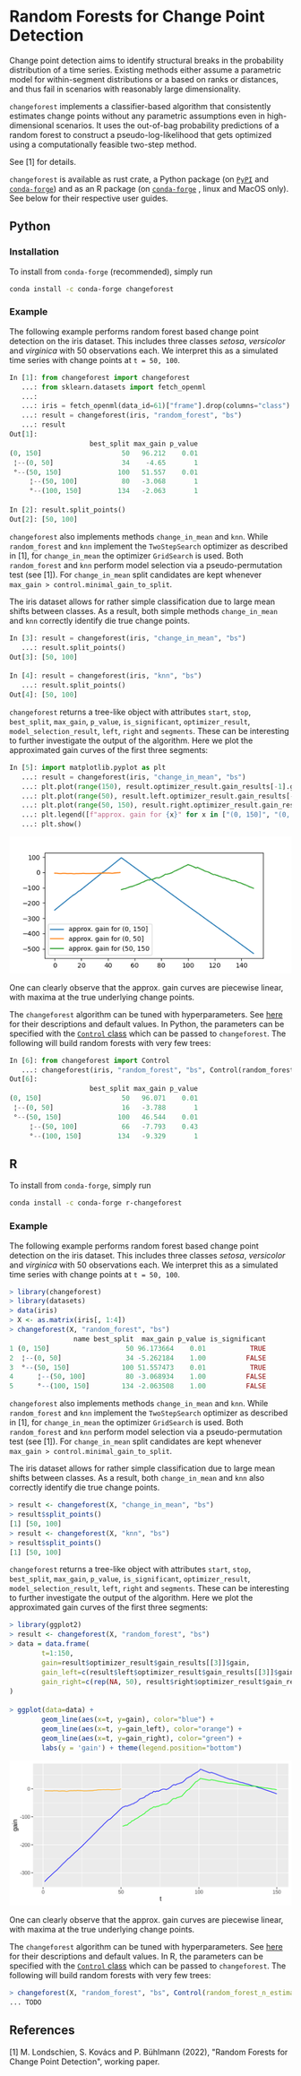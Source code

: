 # Random Forests for Change Point Detection

Change point detection aims to identify structural breaks in the probability
distribution of a time series. Existing methods either assume a parametric model for
within-segment distributions or a based on ranks or distances, and thus fail in
scenarios with reasonably large dimensionality.

`changeforest` implements a classifier-based algorithm that consistently estimates
change points without any parametric assumptions even in high-dimensional scenarios.
It uses the out-of-bag probability predictions of a random forest to construct a
pseudo-log-likelihood that gets optimized using a computationally feasible two-step
method.

See [1] for details.


`changeforest` is available as rust crate, a Python package (on
[`PyPI`](https://pypi.org/project/changeforest/) and
[`conda-forge`](https://anaconda.org/conda-forge/changeforest))
and as an R package (on [`conda-forge`](https://anaconda.org/conda-forge/r-changeforest)
, linux and MacOS only). See below for their respective user guides.

## Python

### Installation

To install from `conda-forge` (recommended), simply run
```bash
conda install -c conda-forge changeforest
```

### Example

The following example performs random forest based change point detection on the iris
dataset. This includes three classes _setosa_, _versicolor_ and _virginica_ with 50
observations each. We interpret this as a simulated time series with change points at
`t = 50, 100`.

```python
In [1]: from changeforest import changeforest
   ...: from sklearn.datasets import fetch_openml
   ...:
   ...: iris = fetch_openml(data_id=61)["frame"].drop(columns="class").to_numpy()
   ...: result = changeforest(iris, "random_forest", "bs")
   ...: result
Out[1]:
                    best_split max_gain p_value
(0, 150]                    50   96.212    0.01
 ¦--(0, 50]                 34    -4.65       1
 °--(50, 150]              100   51.557    0.01
     ¦--(50, 100]           80   -3.068       1
     °--(100, 150]         134   -2.063       1

In [2]: result.split_points()
Out[2]: [50, 100]
```

`changeforest` also implements methods `change_in_mean` and `knn`. While `random_forest`
and `knn` implement the `TwoStepSearch` optimizer as described in [1], for
`change_in_mean` the optimizer `GridSearch` is used. Both `random_forest` and `knn`
perform model selection via a pseudo-permutation test (see [1]). For `change_in_mean`
split candidates are kept whenever `max_gain > control.minimal_gain_to_split`.

The iris dataset
allows for rather simple classification due to large mean shifts between classes. As a
result, both simple methods `change_in_mean` and `knn` correctly identify die true change points.

```python
In [3]: result = changeforest(iris, "change_in_mean", "bs")
   ...: result.split_points()
Out[3]: [50, 100]

In [4]: result = changeforest(iris, "knn", "bs")
   ...: result.split_points()
Out[4]: [50, 100]
```

`changeforest` returns a tree-like object with attributes `start`, `stop`, `best_split`, `max_gain`, `p_value`, `is_significant`, `optimizer_result`, `model_selection_result`, `left`, `right` and `segments`. These can be interesting to further investigate the output of the algorithm. Here we
plot the approximated gain curves of the first three segments:
```python
In [5]: import matplotlib.pyplot as plt
   ...: result = changeforest(iris, "change_in_mean", "bs")
   ...: plt.plot(range(150), result.optimizer_result.gain_results[-1].gain)
   ...: plt.plot(range(50), result.left.optimizer_result.gain_results[-1].gain)
   ...: plt.plot(range(50, 150), result.right.optimizer_result.gain_results[-1].gain)
   ...: plt.legend([f"approx. gain for {x}" for x in ["(0, 150]", "(0, 50]", "(50, 150"]])
   ...: plt.show()
```
<p align="center">
  <img src="docs/py-iris-approx-gains.png" />
</p>

One can clearly observe that the approx. gain curves are piecewise linear, with maxima
at the true underlying change points.

The `changeforest` algorithm can be tuned with hyperparameters. See [here](https://github.com/mlondschien/changeforest/blob/b33533fe0ddf64c1ea60d0d2203e55b117811667/src/control.rs#L3-L39)
for their descriptions and default values. In Python, the parameters can
be specified with the [`Control` class](https://github.com/mlondschien/changeforest/blob/b33533fe0ddf64c1ea60d0d2203e55b117811667/changeforest-py/changeforest/control.py#L1-L26)
which can be passed to `changeforest`. The following will build random forests with
very few trees:

```python
In [6]: from changeforest import Control
   ...: changeforest(iris, "random_forest", "bs", Control(random_forest_n_estimators=10))
Out[6]:
                    best_split max_gain p_value
(0, 150]                    50   96.071    0.01
 ¦--(0, 50]                 16   -3.788       1
 °--(50, 150]              100   46.544    0.01
     ¦--(50, 100]           66   -7.793    0.43
     °--(100, 150]         134   -9.329       1
```

## R

To install from `conda-forge`, simply run
```bash
conda install -c conda-forge r-changeforest
```

### Example

The following example performs random forest based change point detection on the iris
dataset. This includes three classes _setosa_, _versicolor_ and _virginica_ with 50
observations each. We interpret this as a simulated time series with change points at
`t = 50, 100`.

```R
> library(changeforest)
> library(datasets)
> data(iris)
> X <- as.matrix(iris[, 1:4])
> changeforest(X, "random_forest", "bs")
                name best_split  max_gain p_value is_significant
1 (0, 150]                   50 96.173664    0.01           TRUE
2  ¦--(0, 50]                34 -5.262184    1.00          FALSE
3  °--(50, 150]             100 51.557473    0.01           TRUE
4      ¦--(50, 100]          80 -3.068934    1.00          FALSE
5      °--(100, 150]        134 -2.063508    1.00          FALSE
```

`changeforest` also implements methods `change_in_mean` and `knn`. While `random_forest`
and `knn` implement the `TwoStepSearch` optimizer as described in [1], for
`change_in_mean` the optimizer `GridSearch` is used. Both `random_forest` and `knn`
perform model selection via a pseudo-permutation test (see [1]). For `change_in_mean`
split candidates are kept whenever `max_gain > control.minimal_gain_to_split`.

The iris dataset allows for rather simple classification due to large mean shifts between classes. As a
result, both `change_in_mean` and `knn` also correctly identify die true change points.

```R
> result <- changeforest(X, "change_in_mean", "bs")
> result$split_points()
[1] [50, 100]
> result <- changeforest(X, "knn", "bs")
> result$split_points()
[1] [50, 100]
```

`changeforest` returns a tree-like object with attributes `start`, `stop`, `best_split`, `max_gain`, `p_value`, `is_significant`, `optimizer_result`, `model_selection_result`, `left`, `right` and `segments`. These can be interesting to further investigate the output of the algorithm. Here we
plot the approximated gain curves of the first three segments:
```R
> library(ggplot2)
> result <- changeforest(X, "random_forest", "bs")
> data = data.frame(
        t=1:150,
        gain=result$optimizer_result$gain_results[[3]]$gain,
        gain_left=c(result$left$optimizer_result$gain_results[[3]]$gain, rep(NA, 100)),
        gain_right=c(rep(NA, 50), result$right$optimizer_result$gain_results[[3]]$gain)
)

> ggplot(data=data) +
        geom_line(aes(x=t, y=gain), color="blue") + 
        geom_line(aes(x=t, y=gain_left), color="orange") + 
        geom_line(aes(x=t, y=gain_right), color="green") +
        labs(y = 'gain') + theme(legend.position="bottom")
```

<p align="center">
  <img src="docs/r-iris-approx-gains.png" />
</p>

One can clearly observe that the approx. gain curves are piecewise linear, with maxima
at the true underlying change points.

The `changeforest` algorithm can be tuned with hyperparameters. See [here](https://github.com/mlondschien/changeforest/blob/b33533fe0ddf64c1ea60d0d2203e55b117811667/src/control.rs#L3-L39)
for their descriptions and default values. In R, the parameters can
be specified with the [`Control` class](https://github.com/mlondschien/changeforest/blob/main/changeforest-r/R/control.R)
which can be passed to `changeforest`. The following
will build random forests with very few trees:

```R
> changeforest(X, "random_forest", "bs", Control(random_forest_n_estimators=10))
... TODO
```

## References

[1] M. Londschien, S. Kovács and P. Bühlmann (2022), "Random Forests for Change Point Detection", working paper.
